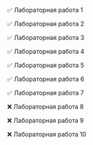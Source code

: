 ✅ Лабораторная работа 1

✅ Лабораторная работа 2

✅ Лабораторная работа 3

✅ Лабораторная работа 4

✅ Лабораторная работа 5

✅ Лабораторная работа 6

✅ Лабораторная работа 7

❌ Лабораторная работа 8

❌ Лабораторная работа 9

❌ Лабораторная работа 10
